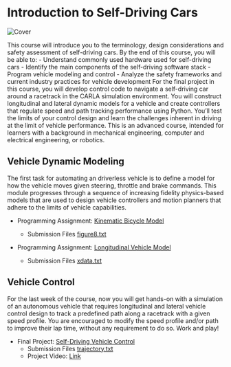 # Introduction to Self-Driving Cars

![Cover](./media/cover.gif)

This course will introduce you to the terminology, design considerations and safety assessment of self-driving cars. By the end of this course, you will be able to: - Understand commonly used hardware used for self-driving cars - Identify the main components of the self-driving software stack - Program vehicle modeling and control - Analyze the safety frameworks and current industry practices for vehicle development For the final project in this course, you will develop control code to navigate a self-driving car around a racetrack in the CARLA simulation environment. You will construct longitudinal and lateral dynamic models for a vehicle and create controllers that regulate speed and path tracking performance using Python. You’ll test the limits of your control design and learn the challenges inherent in driving at the limit of vehicle performance. This is an advanced course, intended for learners with a background in mechanical engineering, computer and electrical engineering, or robotics.

## Vehicle Dynamic Modeling

The first task for automating an driverless vehicle is to define a model for how the vehicle moves given steering, throttle and brake commands. This module progresses through a sequence of increasing fidelity physics-based models that are used to design vehicle controllers and motion planners that adhere to the limits of vehicle capabilities.

- Programming Assignment: [Kinematic Bicycle Model](./Part1/Kinematic_Bicycle_Model.ipynb)
  - Submission Files [figure8.txt](./Part1/figure8.txt)

- Programming Assignment: [Longitudinal Vehicle Model](./Part1/Longitudinal_Vehicle_Model.ipynb)
  - Submission Files [xdata.txt](./Part1/xdata.txt)

## Vehicle Control

For the last week of the course, now you will get hands-on with a simulation of an autonomous vehicle that requires longitudinal and lateral vehicle control design to track a predefined path along a racetrack with a given speed profile. You are encouraged to modify the speed profile and/or path to improve their lap time, without any requirement to do so. Work and play!

- Final Project: [Self-Driving Vehicle Control](./Part2/final_project)
  - Submission Files [trajectory.txt](./Part2/trajectory.txt)
  - Project Video: [Link](./media/video.mp4)



